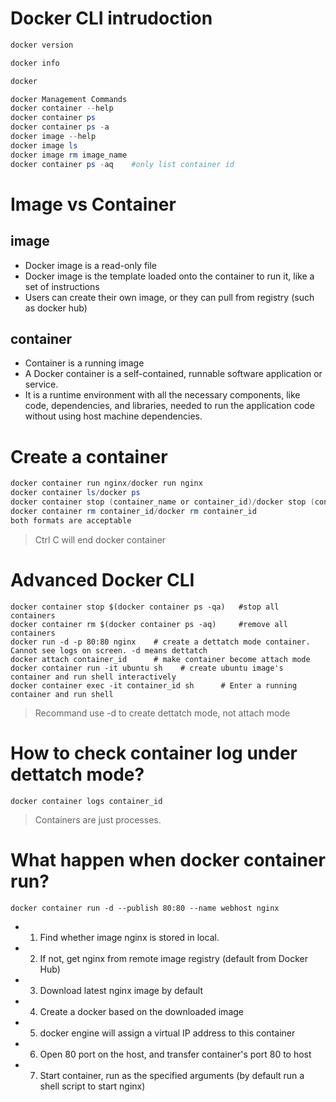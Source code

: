 # Docker CLI intrudoction
```powershell
docker version
```
```powershell
docker info
```
```powershell
docker
```
```powershell
docker Management Commands
docker container --help
docker container ps
docker container ps -a
docker image --help
docker image ls
docker image rm image_name
docker container ps -aq    #only list container id
```
# Image vs Container
## image
- Docker image is a read-only file
- Docker image is the template loaded onto the container to run it, like a set of instructions
- Users can create their own image, or they can pull from registry (such as docker hub)
## container
- Container is a running image
- A Docker container is a self-contained, runnable software application or service.
- It is a runtime environment with all the necessary components, like code, dependencies, and libraries, needed to run the application code without using host machine dependencies.
# Create a container
```powershell
docker container run nginx/docker run nginx
docker container ls/docker ps
docker container stop (container_name or container_id)/docker stop (container_name or container_id)
docker container rm container_id/docker rm container_id
both formats are acceptable
```

> Ctrl C will end docker container
# Advanced Docker CLI
```
docker container stop $(docker container ps -qa)   #stop all containers
docker container rm $(docker container ps -aq)     #remove all containers
docker run -d -p 80:80 nginx    # create a dettatch mode container. Cannot see logs on screen. -d means dettatch
docker attach container_id      # make container become attach mode
docker container run -it ubuntu sh    # create ubuntu image's container and run shell interactively
docker container exec -it container_id sh      # Enter a running container and run shell
```
> Recommand use -d to create dettatch mode, not attach mode
# How to check container log under dettatch mode?
```
docker container logs container_id
```
> Containers are just processes.
# What happen when docker container run?
```
docker container run -d --publish 80:80 --name webhost nginx
```
- 1. Find whether image nginx is stored in local.
- 2. If not, get nginx from remote image registry (default from Docker Hub)
- 3. Download latest nginx image by default
- 4. Create a docker based on the downloaded image
- 5. docker engine will assign a virtual IP address to this container
- 6. Open 80 port on the host, and transfer container's port 80 to host
- 7. Start container, run as the specified arguments (by default run a shell script to start nginx)






